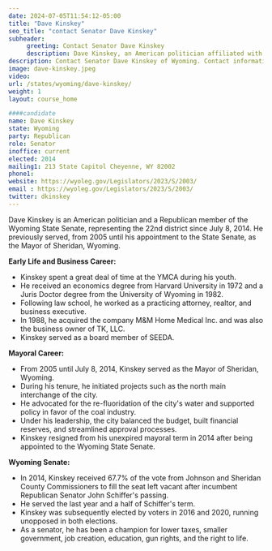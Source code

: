 ```yaml
---
date: 2024-07-05T11:54:12-05:00
title: "Dave Kinskey"
seo_title: "contact Senator Dave Kinskey"
subheader:
     greeting: Contact Senator Dave Kinskey
     description: Dave Kinskey, an American politician affiliated with the Republican Party, has been a member of the Wyoming State Senate, representing District 22, since assuming office in 2014.
description: Contact Senator Dave Kinskey of Wyoming. Contact information for Dave Kinskey includes email address, phone number, and mailing address.
image: dave-kinskey.jpeg
video:
url: /states/wyoming/dave-kinskey/
weight: 1
layout: course_home

####candidate
name: Dave Kinskey
state: Wyoming
party: Republican
role: Senator
inoffice: current
elected: 2014
mailing1: 213 State Capitol Cheyenne, WY 82002
phone1: 
website: https://wyoleg.gov/Legislators/2023/S/2003/
email : https://wyoleg.gov/Legislators/2023/S/2003/
twitter: dkinskey
---
```

Dave Kinskey is an American politician and a Republican member of the Wyoming State Senate, representing the 22nd district since July 8, 2014. He previously served, from 2005 until his appointment to the State Senate, as the Mayor of Sheridan, Wyoming.

**Early Life and Business Career:**
- Kinskey spent a great deal of time at the YMCA during his youth.
- He received an economics degree from Harvard University in 1972 and a Juris Doctor degree from the University of Wyoming in 1982.
- Following law school, he worked as a practicing attorney, realtor, and business executive.
- In 1988, he acquired the company M&M Home Medical Inc. and was also the business owner of TK, LLC.
- Kinskey served as a board member of SEEDA.

**Mayoral Career:**
- From 2005 until July 8, 2014, Kinskey served as the Mayor of Sheridan, Wyoming.
- During his tenure, he initiated projects such as the north main interchange of the city.
- He advocated for the re-fluoridation of the city's water and supported policy in favor of the coal industry.
- Under his leadership, the city balanced the budget, built financial reserves, and streamlined approval processes.
- Kinskey resigned from his unexpired mayoral term in 2014 after being appointed to the Wyoming State Senate.

**Wyoming Senate:**
- In 2014, Kinskey received 67.7% of the vote from Johnson and Sheridan County Commissioners to fill the seat left vacant after incumbent Republican Senator John Schiffer's passing.
- He served the last year and a half of Schiffer's term.
- Kinskey was subsequently elected by voters in 2016 and 2020, running unopposed in both elections.
- As a senator, he has been a champion for lower taxes, smaller government, job creation, education, gun rights, and the right to life.
